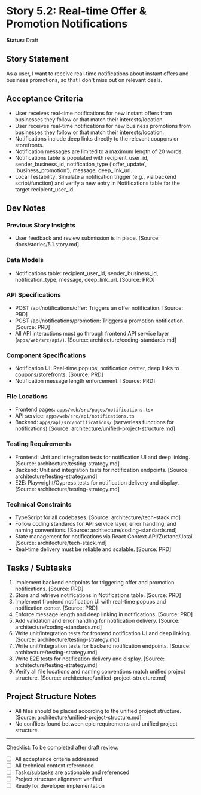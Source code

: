 # Story 5.2: Real-time Offer & Promotion Notifications

**Status:** Draft

## Story Statement
As a user,
I want to receive real-time notifications about instant offers and business promotions,
so that I don't miss out on relevant deals.

## Acceptance Criteria
- User receives real-time notifications for new instant offers from businesses they follow or that match their interests/location.
- User receives real-time notifications for new business promotions from businesses they follow or that match their interests/location.
- Notifications include deep links directly to the relevant coupons or storefronts.
- Notification messages are limited to a maximum length of 20 words.
- Notifications table is populated with recipient_user_id, sender_business_id, notification_type ('offer_update', 'business_promotion'), message, deep_link_url.
- Local Testability: Simulate a notification trigger (e.g., via backend script/function) and verify a new entry in Notifications table for the target recipient_user_id.

## Dev Notes
### Previous Story Insights
- User feedback and review submission is in place. [Source: docs/stories/5.1.story.md]

### Data Models
- Notifications table: recipient_user_id, sender_business_id, notification_type, message, deep_link_url. [Source: PRD]

### API Specifications
- POST /api/notifications/offer: Triggers an offer notification. [Source: PRD]
- POST /api/notifications/promotion: Triggers a promotion notification. [Source: PRD]
- All API interactions must go through frontend API service layer (`apps/web/src/api/`). [Source: architecture/coding-standards.md]

### Component Specifications
- Notification UI: Real-time popups, notification center, deep links to coupons/storefronts. [Source: PRD]
- Notification message length enforcement. [Source: PRD]

### File Locations
- Frontend pages: `apps/web/src/pages/notifications.tsx`
- API service: `apps/web/src/api/notifications.ts`
- Backend: `apps/api/src/notifications/` (serverless functions for notifications)
[Source: architecture/unified-project-structure.md]

### Testing Requirements
- Frontend: Unit and integration tests for notification UI and deep linking. [Source: architecture/testing-strategy.md]
- Backend: Unit and integration tests for notification endpoints. [Source: architecture/testing-strategy.md]
- E2E: Playwright/Cypress tests for notification delivery and display. [Source: architecture/testing-strategy.md]

### Technical Constraints
- TypeScript for all codebases. [Source: architecture/tech-stack.md]
- Follow coding standards for API service layer, error handling, and naming conventions. [Source: architecture/coding-standards.md]
- State management for notifications via React Context API/Zustand/Jotai. [Source: architecture/tech-stack.md]
- Real-time delivery must be reliable and scalable. [Source: PRD]

## Tasks / Subtasks
1. Implement backend endpoints for triggering offer and promotion notifications. [Source: PRD]
2. Store and retrieve notifications in Notifications table. [Source: PRD]
3. Implement frontend notification UI with real-time popups and notification center. [Source: PRD]
4. Enforce message length and deep linking in notifications. [Source: PRD]
5. Add validation and error handling for notification delivery. [Source: architecture/coding-standards.md]
6. Write unit/integration tests for frontend notification UI and deep linking. [Source: architecture/testing-strategy.md]
7. Write unit/integration tests for backend notification endpoints. [Source: architecture/testing-strategy.md]
8. Write E2E tests for notification delivery and display. [Source: architecture/testing-strategy.md]
9. Verify all file locations and naming conventions match unified project structure. [Source: architecture/unified-project-structure.md]

## Project Structure Notes
- All files should be placed according to the unified project structure. [Source: architecture/unified-project-structure.md]
- No conflicts found between epic requirements and unified project structure.

---

Checklist: To be completed after draft review.
- [ ] All acceptance criteria addressed
- [ ] All technical context referenced
- [ ] Tasks/subtasks are actionable and referenced
- [ ] Project structure alignment verified
- [ ] Ready for developer implementation 